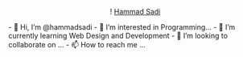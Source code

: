 <div align="center">
 
 
! [Hammad Sadi](https://i.postimg.cc/NM1Nsz0H/Abstract-Technology-0001.gif)
</div>
- 👋 Hi, I’m @hammadsadi
- 👀 I’m interested in Programming...
- 🌱 I’m currently learning Web Design and Development
- 💞️ I’m looking to collaborate on ...
- 📫 How to reach me ...

<!---
hammadsadi/hammadsadi is a ✨ special ✨ repository because its `README.md` (this file) appears on your GitHub profile.
You can click the Preview link to take a look at your changes.
--->
